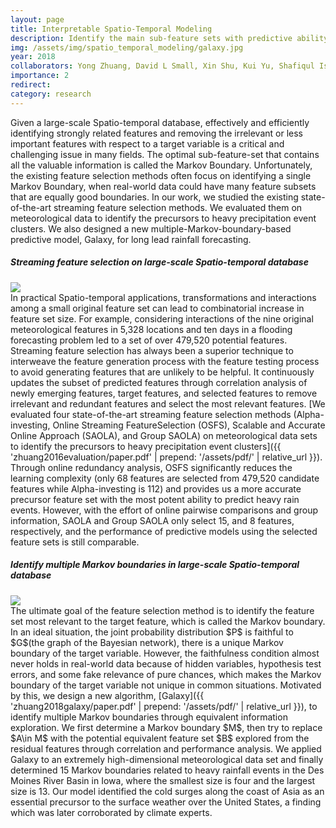 ```yaml
---
layout: page
title: Interpretable Spatio-Temporal Modeling
description: Identify the main sub-feature sets with predictive ability and interpretability from the original spatio-temporal space via causal analysis.
img: /assets/img/spatio_temporal_modeling/galaxy.jpg
year: 2018
collaborators: Yong Zhuang, David L Small, Xin Shu, Kui Yu, Shafiqul Islam, and Wei Ding
importance: 2
redirect:   
category: research
---
```

Given a large-scale Spatio-temporal database, effectively and efficiently identifying strongly related features and removing the irrelevant or less important features with respect to a target variable is a critical and challenging issue in many fields. The optimal sub-feature-set that contains all the valuable information is called the Markov Boundary. Unfortunately, the existing feature selection methods often focus on identifying a single Markov Boundary, when real-world data could have many feature subsets that are equally good boundaries. In our work, we studied the existing state-of-the-art streaming feature selection methods. We evaluated them on meteorological data to identify the precursors to heavy precipitation event clusters. We also designed a new multiple-Markov-boundary-based predictive model, Galaxy, for long lead rainfall forecasting.

##### **Streaming feature selection on large-scale Spatio-temporal database**
<div class="post">
    <div class="profile float-left w-75">
        <img class="img-fluid" src="{{ 'spatio_temporal_modeling/icnsc2016.jpg' | prepend: '/assets/img/' | relative_url }}"/>
    </div>
</div>
In practical Spatio-temporal applications, transformations and interactions among a small original feature set can lead to combinatorial increase in feature set size. For example, considering interactions of the nine original meteorological features in 5,328 locations and ten days in a flooding forecasting problem led to a set of over 479,520 potential features. Streaming feature selection has always been a superior technique to interweave the feature generation process with the feature testing process to avoid generating features that are unlikely to be helpful. It continuously updates the subset of predicted features through correlation analysis of newly emerging features, target features, and selected features to remove irrelevant and redundant features and select the most relevant features. [We evaluated four state-of-the-art streaming feature selection methods (Alpha-investing, Online Streaming FeatureSelection (OSFS), Scalable and Accurate Online Approach (SAOLA), and Group SAOLA) on meteorological data sets to identify the precursors to heavy precipitation event clusters]({{ 'zhuang2016evaluation/paper.pdf' | prepend: '/assets/pdf/' | relative_url }}). Through online redundancy analysis, OSFS significantly reduces the learning complexity (only 68 features are selected from 479,520 candidate features while Alpha-investing is 112) and provides us a more accurate precursor feature set with the most potent ability to predict heavy rain events. However, with the effort of online pairwise comparisons and group information, SAOLA and Group SAOLA only select 15, and 8 features, respectively, and the performance of predictive models using the selected feature sets is still comparable.

##### **Identify multiple Markov boundaries in large-scale Spatio-temporal database**
<div class="post">
    <div class="profile float-right w-50">
        <img class="img-fluid" src="{{ 'spatio_temporal_modeling/galaxy2.jpg' | prepend: '/assets/img/' | relative_url }}"/>
    </div>
</div>
The ultimate goal of the feature selection method is to identify the feature set most relevant to the target feature, which is called the Markov boundary. In an ideal situation, the joint probability distribution $P$ is faithful to $G$(the graph of the Bayesian network), there is a unique Markov boundary of the target variable. However, the faithfulness condition almost never holds in real-world data because of hidden variables, hypothesis test errors, and some fake relevance of pure chances, which makes the Markov boundary of the target variable not unique in common situations. Motivated by this, we design a new algorithm,  [Galaxy]({{ 'zhuang2018galaxy/paper.pdf' | prepend: '/assets/pdf/' | relative_url }}), to identify multiple Markov boundaries through equivalent information exploration. We first determine a Markov boundary $M$, then try to replace $A\in M$ with the potential equivalent feature set $B$ explored from the residual features through correlation and performance analysis. We applied Galaxy to an extremely high-dimensional meteorological data set and finally determined 15 Markov boundaries related to heavy rainfall events in the Des Moines River Basin in Iowa, where the smallest size is four and the largest size is 13. Our model identified the cold surges along the coast of Asia as an essential precursor to the surface weather over the United  States, a finding which was later corroborated by climate experts.